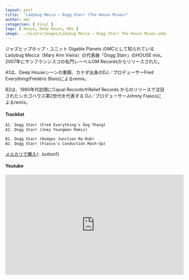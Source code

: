 ```yaml
---
layout: post
title:  "Ladybug Mecca – Dogg Starr (The House Mixes)"
author: mmr
categories: [ Vinyl ]
tags: [ House, Deep House, 00s ]
image: ../assets/images/Ladybug Mecca – Dogg Starr The House Mixes.webp
---
```


ジャズヒップホップ・ユニット Digable Planets のMCとして知られているLadybug Mecca（Mary Ann Vieira）の代表曲「Dogg Starr」のHOUSE mix。2007年にサンフランシスコの名門レーベルOM Recordsからリリースされた。

A1は、Deep Houseシーンの重鎮、カナダ出身のDJ／プロデューサーFred Everything(Frédéric Blais)によるremix。

B2は、1990年代初頭にCajual RecordsやRelief Records からのリリースで注目されたシカゴハウス第2世代を代表する DJ／プロデューサーJohnny Fiascoによるremix。


#### Tracklist
```md
A1. Dogg Starr (Fred Everything's Dog Thang)
A2. Dogg Starr (Joey Youngman Remix)

B1. Dogg Starr (Hodges Junction Re-Rub)
B2. Dogg Starr (Fiasco's Conduction Mash-Up)

```

[メルカリで購入](https://jp.mercari.com/item/m70878565960?afid=6142608987){: .button1}

#### Youtube
<iframe width="560" height="315" src="https://www.youtube.com/embed/44uKHyJvCiQ?si=yWcRa_Y3ybemf7AE" title="YouTube video player" frameborder="0" allow="accelerometer; autoplay; clipboard-write; encrypted-media; gyroscope; picture-in-picture; web-share" referrerpolicy="strict-origin-when-cross-origin" allowfullscreen></iframe>